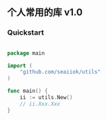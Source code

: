 ## 个人常用的库 v1.0

### Quickstart

```Go

package main

import (
	"github.com/seaiiok/utils"
)

func main() {
	ii := utils.New()
	// ii.Xxx.Xxx
}